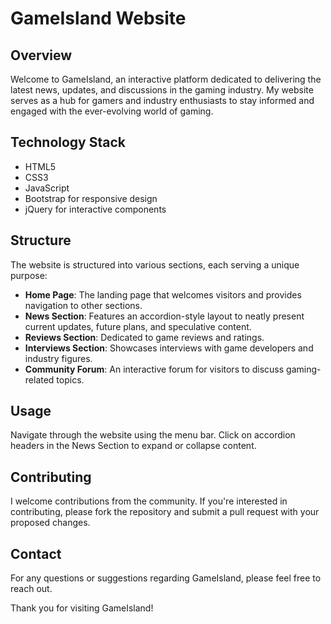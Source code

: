 # GameIsland Website

## Overview

Welcome to GameIsland, an interactive platform dedicated to delivering the latest news, updates, and discussions in the gaming industry. My website serves as a hub for gamers and industry enthusiasts to stay informed and engaged with the ever-evolving world of gaming.

## Technology Stack

- HTML5
- CSS3
- JavaScript
- Bootstrap for responsive design
- jQuery for interactive components

## Structure

The website is structured into various sections, each serving a unique purpose:

- **Home Page**: The landing page that welcomes visitors and provides navigation to other sections.
- **News Section**: Features an accordion-style layout to neatly present current updates, future plans, and speculative content.
- **Reviews Section**: Dedicated to game reviews and ratings.
- **Interviews Section**: Showcases interviews with game developers and industry figures.
- **Community Forum**: An interactive forum for visitors to discuss gaming-related topics.

## Usage

Navigate through the website using the menu bar. Click on accordion headers in the News Section to expand or collapse content.

## Contributing

I welcome contributions from the community. If you're interested in contributing, please fork the repository and submit a pull request with your proposed changes.

## Contact

For any questions or suggestions regarding GameIsland, please feel free to reach out.

Thank you for visiting GameIsland!
